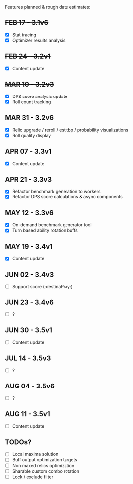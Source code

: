 Features planned & rough date estimates:

## ~~FEB 17 - 3.1v6~~

- [x] Stat tracing
- [x] Optimizer results analysis

## ~~FEB 24 - 3.2v1~~

- [x] Content update

## ~~MAR 10 - 3.2v3~~

- [x] DPS score analysis update
- [x] Roll count tracking

## MAR 31 - 3.2v6

- [x] Relic upgrade / reroll / est tbp / probability visualizations
- [x] Roll quality display

## APR 07 - 3.3v1

- [x] Content update

## APR 21 - 3.3v3

- [x] Refactor benchmark generation to workers
- [x] Refactor DPS score calculations & async components

## MAY 12 - 3.3v6

- [x] On-demand benchmark generator tool
- [x] Turn based ability rotation buffs

## MAY 19 - 3.4v1

- [x] Content update

## JUN 02 - 3.4v3

- [ ] Support score (:destinaPray:)

## JUN 23 - 3.4v6

- [ ] ?

## JUN 30 - 3.5v1

- [ ] Content update

## JUL 14 - 3.5v3

- [ ] ?

## AUG 04 - 3.5v6

- [ ] ?

## AUG 11 - 3.5v1

- [ ] Content update

## TODOs?


- [ ] Local maxima solution
- [ ] Buff output optimization targets
- [ ] Non maxed relics optimization
- [ ] Sharable custom combo rotation
- [ ] Lock / exclude filter

